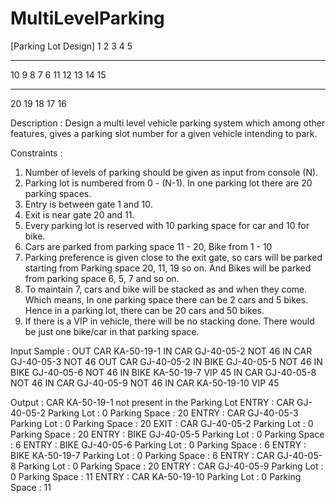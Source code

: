 # MultiLevelParking

[Parking Lot Design]
1  2  3  4  5
-  -  -  -  -
10 9  8  7  6
11 12 13 14 15
-  -  -  -  -
20 19 18 17 16

Description :
Design a multi level vehicle parking system which among other
features, gives a parking slot number for a given vehicle intending to park.

Constraints :
1. Number of levels of parking should be given as input from console (N).
2. Parking lot is numbered from 0 - (N-1). In one parking lot there are 20 parking spaces.
3. Entry is between gate 1 and 10.
4. Exit is near gate 20 and 11.
5. Every parking lot is reserved with 10 parking space for car and 10 for bike.
6. Cars are parked from parking space 11 - 20, Bike from 1 - 10
7. Parking preference is given close to the exit gate, so cars will be parked starting from Parking space 20, 11, 19 so on.
And Bikes will be parked from parking space 6, 5, 7 and so on.
8. To maintain 7, cars and bike will be stacked as and when they come. Which means, In one parking space there can be 2 cars and 5 bikes.
Hence in a parking lot, there can be 20 cars and 50 bikes.
9. If there is a VIP in vehicle, there will be no stacking done. There would be just one bike/car in that parking space.

Input Sample :
OUT CAR KA-50-19-1
IN CAR GJ-40-05-2 NOT 46
IN CAR GJ-40-05-3 NOT 46
OUT CAR GJ-40-05-2
IN BIKE GJ-40-05-5 NOT 46
IN BIKE GJ-40-05-6 NOT 46
IN BIKE KA-50-19-7 VIP 45
IN CAR GJ-40-05-8 NOT 46
IN CAR GJ-40-05-9 NOT 46
IN CAR KA-50-19-10 VIP 45

Output :
CAR KA-50-19-1 not present in the Parking Lot
ENTRY : CAR GJ-40-05-2 Parking Lot : 0 Parking Space : 20
ENTRY : CAR GJ-40-05-3 Parking Lot : 0 Parking Space : 20
EXIT : CAR GJ-40-05-2 Parking Lot : 0 Parking Space : 20
ENTRY : BIKE GJ-40-05-5 Parking Lot : 0 Parking Space : 6
ENTRY : BIKE GJ-40-05-6 Parking Lot : 0 Parking Space : 6
ENTRY : BIKE KA-50-19-7 Parking Lot : 0 Parking Space : 6
ENTRY : CAR GJ-40-05-8 Parking Lot : 0 Parking Space : 20
ENTRY : CAR GJ-40-05-9 Parking Lot : 0 Parking Space : 11
ENTRY : CAR KA-50-19-10 Parking Lot : 0 Parking Space : 11

